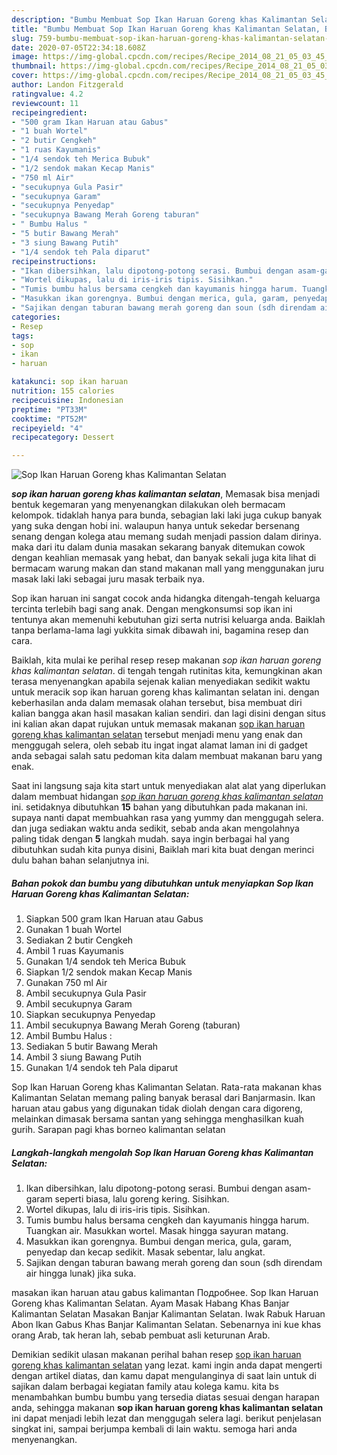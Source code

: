 ```yaml
---
description: "Bumbu Membuat Sop Ikan Haruan Goreng khas Kalimantan Selatan, Bisa Manjain Lidah"
title: "Bumbu Membuat Sop Ikan Haruan Goreng khas Kalimantan Selatan, Bisa Manjain Lidah"
slug: 759-bumbu-membuat-sop-ikan-haruan-goreng-khas-kalimantan-selatan-bisa-manjain-lidah
date: 2020-07-05T22:34:18.608Z
image: https://img-global.cpcdn.com/recipes/Recipe_2014_08_21_05_03_45_701_7a40a3a90249243f3a59/751x532cq70/sop-ikan-haruan-goreng-khas-kalimantan-selatan-foto-resep-utama.jpg
thumbnail: https://img-global.cpcdn.com/recipes/Recipe_2014_08_21_05_03_45_701_7a40a3a90249243f3a59/751x532cq70/sop-ikan-haruan-goreng-khas-kalimantan-selatan-foto-resep-utama.jpg
cover: https://img-global.cpcdn.com/recipes/Recipe_2014_08_21_05_03_45_701_7a40a3a90249243f3a59/751x532cq70/sop-ikan-haruan-goreng-khas-kalimantan-selatan-foto-resep-utama.jpg
author: Landon Fitzgerald
ratingvalue: 4.2
reviewcount: 11
recipeingredient:
- "500 gram Ikan Haruan atau Gabus"
- "1 buah Wortel"
- "2 butir Cengkeh"
- "1 ruas Kayumanis"
- "1/4 sendok teh Merica Bubuk"
- "1/2 sendok makan Kecap Manis"
- "750 ml Air"
- "secukupnya Gula Pasir"
- "secukupnya Garam"
- "secukupnya Penyedap"
- "secukupnya Bawang Merah Goreng taburan"
- " Bumbu Halus "
- "5 butir Bawang Merah"
- "3 siung Bawang Putih"
- "1/4 sendok teh Pala diparut"
recipeinstructions:
- "Ikan dibersihkan, lalu dipotong-potong serasi. Bumbui dengan asam-garam seperti biasa, lalu goreng kering. Sisihkan."
- "Wortel dikupas, lalu di iris-iris tipis. Sisihkan."
- "Tumis bumbu halus bersama cengkeh dan kayumanis hingga harum. Tuangkan air. Masukkan wortel. Masak hingga sayuran matang."
- "Masukkan ikan gorengnya. Bumbui dengan merica, gula, garam, penyedap dan kecap sedikit. Masak sebentar, lalu angkat."
- "Sajikan dengan taburan bawang merah goreng dan soun (sdh direndam air hingga lunak) jika suka."
categories:
- Resep
tags:
- sop
- ikan
- haruan

katakunci: sop ikan haruan 
nutrition: 155 calories
recipecuisine: Indonesian
preptime: "PT33M"
cooktime: "PT52M"
recipeyield: "4"
recipecategory: Dessert

---
```



![Sop Ikan Haruan Goreng khas Kalimantan Selatan](https://img-global.cpcdn.com/recipes/Recipe_2014_08_21_05_03_45_701_7a40a3a90249243f3a59/751x532cq70/sop-ikan-haruan-goreng-khas-kalimantan-selatan-foto-resep-utama.jpg)

<b><i>sop ikan haruan goreng khas kalimantan selatan</i></b>, Memasak bisa menjadi bentuk kegemaran yang menyenangkan dilakukan oleh bermacam kelompok. tidaklah hanya para bunda, sebagian laki laki juga cukup banyak yang suka dengan hobi ini. walaupun hanya untuk sekedar bersenang senang dengan kolega atau memang sudah menjadi passion dalam dirinya. maka dari itu dalam dunia masakan sekarang banyak ditemukan cowok dengan keahlian memasak yang hebat, dan banyak sekali juga kita lihat di bermacam warung makan dan stand makanan mall yang menggunakan juru masak laki laki sebagai juru masak terbaik nya.

Sop ikan haruan ini sangat cocok anda hidangka ditengah-tengah keluarga tercinta terlebih bagi sang anak. Dengan mengkonsumsi sop ikan ini tentunya akan memenuhi kebutuhan gizi serta nutrisi keluarga anda. Baiklah tanpa berlama-lama lagi yukkita simak dibawah ini, bagamina resep dan cara.

Baiklah, kita mulai ke perihal resep resep makanan <i>sop ikan haruan goreng khas kalimantan selatan</i>. di tengah tengah rutinitas kita, kemungkinan akan terasa menyenangkan apabila sejenak kalian menyediakan sedikit waktu untuk meracik sop ikan haruan goreng khas kalimantan selatan ini. dengan keberhasilan anda dalam memasak olahan tersebut, bisa membuat diri kalian bangga akan hasil masakan kalian sendiri. dan lagi disini dengan situs ini kalian akan dapat rujukan untuk memasak makanan <u>sop ikan haruan goreng khas kalimantan selatan</u> tersebut menjadi menu yang enak dan menggugah selera, oleh sebab itu ingat ingat alamat laman ini di gadget anda sebagai salah satu pedoman kita dalam membuat makanan baru yang enak.


Saat ini langsung saja kita start untuk menyediakan alat alat yang diperlukan dalam membuat hidangan <u><i>sop ikan haruan goreng khas kalimantan selatan</i></u> ini. setidaknya dibutuhkan <b>15</b> bahan yang dibutuhkan pada makanan ini. supaya nanti dapat membuahkan rasa yang yummy dan menggugah selera. dan juga sediakan waktu anda sedikit, sebab anda akan mengolahnya paling tidak dengan <b>5</b> langkah mudah. saya ingin berbagai hal yang dibutuhkan sudah kita punya disini, Baiklah mari kita buat dengan merinci dulu bahan bahan selanjutnya ini.

<!--inarticleads1-->

##### Bahan pokok dan bumbu yang dibutuhkan untuk menyiapkan Sop Ikan Haruan Goreng khas Kalimantan Selatan:

1. Siapkan 500 gram Ikan Haruan atau Gabus
1. Gunakan 1 buah Wortel
1. Sediakan 2 butir Cengkeh
1. Ambil 1 ruas Kayumanis
1. Gunakan 1/4 sendok teh Merica Bubuk
1. Siapkan 1/2 sendok makan Kecap Manis
1. Gunakan 750 ml Air
1. Ambil secukupnya Gula Pasir
1. Ambil secukupnya Garam
1. Siapkan secukupnya Penyedap
1. Ambil secukupnya Bawang Merah Goreng (taburan)
1. Ambil  Bumbu Halus :
1. Sediakan 5 butir Bawang Merah
1. Ambil 3 siung Bawang Putih
1. Gunakan 1/4 sendok teh Pala diparut


Sop Ikan Haruan Goreng khas Kalimantan Selatan. Rata-rata makanan khas Kalimantan Selatan memang paling banyak berasal dari Banjarmasin. Ikan haruan atau gabus yang digunakan tidak diolah dengan cara digoreng, melainkan dimasak bersama santan yang sehingga menghasilkan kuah gurih. Sarapan pagi khas borneo kalimantan selatan 

<!--inarticleads2-->

##### Langkah-langkah mengolah Sop Ikan Haruan Goreng khas Kalimantan Selatan:

1. Ikan dibersihkan, lalu dipotong-potong serasi. Bumbui dengan asam-garam seperti biasa, lalu goreng kering. Sisihkan.
1. Wortel dikupas, lalu di iris-iris tipis. Sisihkan.
1. Tumis bumbu halus bersama cengkeh dan kayumanis hingga harum. Tuangkan air. Masukkan wortel. Masak hingga sayuran matang.
1. Masukkan ikan gorengnya. Bumbui dengan merica, gula, garam, penyedap dan kecap sedikit. Masak sebentar, lalu angkat.
1. Sajikan dengan taburan bawang merah goreng dan soun (sdh direndam air hingga lunak) jika suka.


masakan ikan haruan atau gabus kalimantan Подробнее. Sop Ikan Haruan Goreng khas Kalimantan Selatan. Ayam Masak Habang Khas Banjar Kalimantan Selatan Masakan Banjar Kalimantan Selatan. Iwak Rabuk Haruan Abon Ikan Gabus Khas Banjar Kalimantan Selatan. Sebenarnya ini kue khas orang Arab, tak heran lah, sebab pembuat asli keturunan Arab. 

Demikian sedikit ulasan makanan perihal bahan resep <u>sop ikan haruan goreng khas kalimantan selatan</u> yang lezat. kami ingin anda dapat mengerti dengan artikel diatas, dan kamu dapat mengulanginya di saat lain untuk di sajikan dalam berbagai kegiatan family atau kolega kamu. kita bs menambahkan bumbu bumbu yang tersedia diatas sesuai dengan harapan anda, sehingga makanan <b>sop ikan haruan goreng khas kalimantan selatan</b> ini dapat menjadi lebih lezat dan menggugah selera lagi. berikut penjelasan singkat ini, sampai berjumpa kembali di lain waktu. semoga hari anda menyenangkan.
